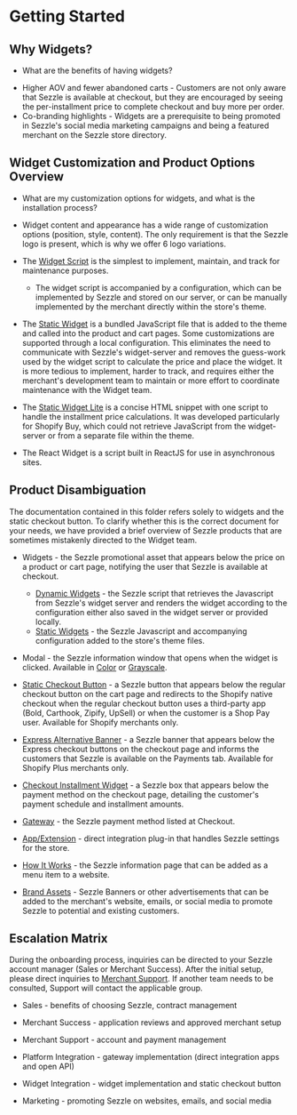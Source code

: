# Getting Started


## Why Widgets?

 * What are the benefits of having widgets?

 - Higher AOV and fewer abandoned carts - Customers are not only aware that Sezzle is available at checkout, but they are encouraged by seeing the per-installment price to complete checkout and buy more per order.
 - Co-branding highlights - Widgets are a prerequisite to being promoted in Sezzle's social media marketing campaigns and being a featured merchant on the Sezzle store directory.

## Widget Customization and Product Options Overview

* What are my customization options for widgets, and what is the installation process?

 - Widget content and appearance has a wide range of customization options (position, style, content). The only requirement is that the Sezzle logo is present, which is why we offer 6 logo variations.

 - The <a href="https://github.com/sezzle/sezzle-js" target="_blank">Widget Script</a> is the simplest to implement, maintain, and track for maintenance purposes.
    - The widget script is accompanied by a configuration, which can be implemented by Sezzle and stored on our server, or can be manually implemented by the merchant directly within the store's theme.
 - The <a href="https://github.com/sezzle/static-widgets" target="_blank">Static Widget</a> is a bundled JavaScript file that is added to the theme and called into the product and cart pages. Some customizations are supported through a local configuration. This eliminates the need to communicate with Sezzle's widget-server and removes the guess-work used by the widget script to calculate the price and place the widget. It is more tedious to implement, harder to track, and requires either the merchant's development team to maintain or more effort to coordinate maintenance with the Widget team.
 - The <a href="https://github.com/sezzle/static-widgets/blob/production/src/sezzle-shopify-buy-static-widget/sezzle-shopify-buy-static-widget.html" target="_blank">Static Widget Lite</a> is a concise HTML snippet with one script to handle the installment price calculations. It was developed particularly for Shopify Buy, which could not retrieve JavaScript from the widget-server or from a separate file within the theme.
 - The React Widget is a script built in ReactJS for use in asynchronous sites.

## Product Disambiguation

The documentation contained in this folder refers solely to widgets and the static checkout button. To clarify whether this is the correct document for your needs, we have provided a brief overview of Sezzle products that are sometimes mistakenly directed to the Widget team.

 * Widgets - the Sezzle promotional asset that appears below the price on a product or cart page, notifying the user that Sezzle is available at checkout.
     * <a href="https://github.com/sezzle/sezzle-js" target="_blank">Dynamic Widgets</a> - the Sezzle script that retrieves the Javascript from Sezzle's widget server and renders the widget according to the configuration either also saved in the widget server or provided locally.
     * <a href="https://github.com/sezzle/static-widgets" target="_blank">Static Widgets</a> - the Sezzle Javascript and accompanying configuration added to the store's theme files.

 * Modal - the Sezzle information window that opens when the widget is clicked. Available in <a href="https://github.com/sezzle/sezzle-js/tree/master/modals/modals-2.0.0" target="_blank">Color</a> or <a href="https://github.com/sezzle/sezzle-js/tree/master/modals/modals-2.0.1" target="_blank">Grayscale</a>.

 * <a href="https://github.com/sezzle/static-widgets/tree/production/src/sezzle-checkout-button-html" target="_blank">Static Checkout Button</a> - a Sezzle button that appears below the regular checkout button on the cart page and redirects to the Shopify native checkout when the regular checkout button uses a third-party app (Bold, Carthook, Zipify, UpSell) or when the customer is a Shop Pay user. Available for Shopify merchants only.

 * <a href="https://github.com/sezzle/static-widgets/blob/production/src/sezzle-express-alt-banner/sezzle-express-alt-banner.html" >Express Alternative Banner</a> - a Sezzle banner that appears below the Express checkout buttons on the checkout page and informs the customers that Sezzle is available on the Payments tab. Available for Shopify Plus merchants only.

 * <a href="https://github.com/sezzle/static-widgets/blob/production/src/sezzle-checkout-installment-widget/sezzle-checkout-installment-widget.js" >Checkout Installment Widget</a> - a Sezzle box that appears below the payment method on the checkout page, detailing the customer's payment schedule and installment amounts.

 * <a href="https://docs.sezzle.com/" target="_blank">Gateway</a> - the Sezzle payment method listed at Checkout.

 * <a href="https://docs.sezzle.com/" target="_blank">App/Extension</a> - direct integration plug-in that handles Sezzle settings for the store.

 * <a href="https://help.sezzle.com/merchant-shopify-settings/creating-an-about-sezzle-page" target="_blank">How It Works</a> - the Sezzle information page that can be added as a menu item to a website.

 * <a href="https://sezzle.com/brand-assets" target="_blank">Brand Assets</a> - Sezzle Banners or other advertisements that can be added to the merchant's website, emails, or social media to promote Sezzle to potential and existing customers.

## Escalation Matrix

During the onboarding process, inquiries can be directed to your Sezzle account manager (Sales or Merchant Success). After the initial setup, please direct inquiries to <a href="https://sezzle.com/contact-us/merchant-support" target="_blank">Merchant Support</a>. If another team needs to be consulted, Support will contact the applicable group.

 * Sales - benefits of choosing Sezzle, contract management

 * Merchant Success - application reviews and approved merchant setup

 * Merchant Support - account and payment management

 * Platform Integration - gateway implementation (direct integration apps and open API)

 * Widget Integration - widget implementation and static checkout button

 * Marketing - promoting Sezzle on websites, emails, and social media
